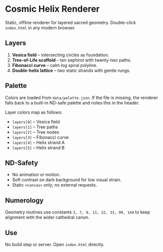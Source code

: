 # Cosmic Helix Renderer

Static, offline renderer for layered sacred geometry. Double-click `index.html` in any modern browser.

## Layers
1. **Vesica field** – intersecting circles as foundation.
2. **Tree-of-Life scaffold** – ten sephirot with twenty-two paths.
3. **Fibonacci curve** – calm log spiral polyline.
4. **Double-helix lattice** – two static strands with gentle rungs.

## Palette
Colors are loaded from `data/palette.json`. If the file is missing, the renderer falls back to a built-in ND-safe palette and notes this in the header.

Layer colors map as follows:
- `layers[0]` – Vesica field
- `layers[1]` – Tree paths
- `layers[2]` – Tree nodes
- `layers[3]` – Fibonacci curve
- `layers[4]` – Helix strand A
- `layers[5]` – Helix strand B

## ND-Safety
- No animation or motion.
- Soft contrast on dark background for low visual strain.
- Static `<canvas>` only; no external requests.

## Numerology
Geometry routines use constants `3, 7, 9, 11, 22, 33, 99, 144` to keep alignment with the wider cathedral canon.

## Use
No build step or server. Open `index.html` directly.
